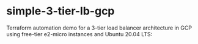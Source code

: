 # simple-3-tier-lb-gcp
Terraform automation demo for a 3-tier load balancer architecture in GCP using free-tier e2-micro instances and Ubuntu 20.04 LTS:
